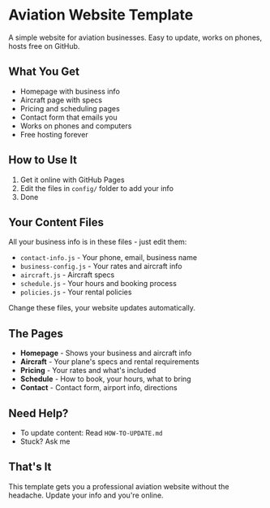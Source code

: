 # Aviation Website Template

A simple website for aviation businesses. Easy to update, works on phones, hosts free on GitHub.

## What You Get

- Homepage with business info
- Aircraft page with specs
- Pricing and scheduling pages
- Contact form that emails you
- Works on phones and computers
- Free hosting forever

## How to Use It

1. Get it online with GitHub Pages
2. Edit the files in `config/` folder to add your info
3. Done

## Your Content Files

All your business info is in these files - just edit them:

- `contact-info.js` - Your phone, email, business name
- `business-config.js` - Your rates and aircraft info  
- `aircraft.js` - Aircraft specs
- `schedule.js` - Your hours and booking process
- `policies.js` - Your rental policies

Change these files, your website updates automatically.

## The Pages

- **Homepage** - Shows your business and aircraft info
- **Aircraft** - Your plane's specs and rental requirements
- **Pricing** - Your rates and what's included
- **Schedule** - How to book, your hours, what to bring
- **Contact** - Contact form, airport info, directions

## Need Help?

- To update content: Read `HOW-TO-UPDATE.md`
- Stuck? Ask me

## That's It

This template gets you a professional aviation website without the headache. Update your info and you're online.